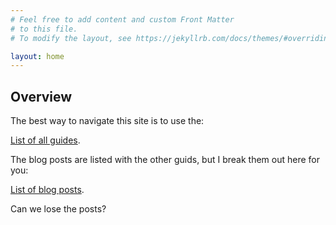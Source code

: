```yaml
---
# Feel free to add content and custom Front Matter
# to this file.
# To modify the layout, see https://jekyllrb.com/docs/themes/#overriding-theme-defaults

layout: home
---
```

<!-- markdownlint-disable MD041 -->

## Overview

The best way to navigate this site is to use the:

[List of all guides](guides.html).

The blog posts are listed with the other guids, but I break
them out here for you:

[List of blog posts](posts-only.html).

Can we lose the posts?
